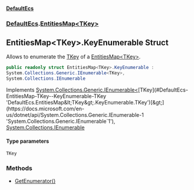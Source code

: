 #### [DefaultEcs](./index.md 'index')
### [DefaultEcs](./DefaultEcs.md 'DefaultEcs').[EntitiesMap&lt;TKey&gt;](./DefaultEcs-EntitiesMap-TKey-.md 'DefaultEcs.EntitiesMap&lt;TKey&gt;')
## EntitiesMap&lt;TKey&gt;.KeyEnumerable Struct
Allows to enumerate the [TKey](#DefaultEcs-EntitiesMap-TKey--KeyEnumerable-TKey 'DefaultEcs.EntitiesMap&lt;TKey&gt;.KeyEnumerable.TKey') of a [EntitiesMap&lt;TKey&gt;](./DefaultEcs-EntitiesMap-TKey-.md 'DefaultEcs.EntitiesMap&lt;TKey&gt;').  
```csharp
public readonly struct EntitiesMap<TKey>.KeyEnumerable :
System.Collections.Generic.IEnumerable<TKey>,
System.Collections.IEnumerable
```
Implements [System.Collections.Generic.IEnumerable&lt;](https://docs.microsoft.com/en-us/dotnet/api/System.Collections.Generic.IEnumerable-1 'System.Collections.Generic.IEnumerable`1')[TKey](#DefaultEcs-EntitiesMap-TKey--KeyEnumerable-TKey 'DefaultEcs.EntitiesMap&lt;TKey&gt;.KeyEnumerable.TKey')[&gt;](https://docs.microsoft.com/en-us/dotnet/api/System.Collections.Generic.IEnumerable-1 'System.Collections.Generic.IEnumerable`1'), [System.Collections.IEnumerable](https://docs.microsoft.com/en-us/dotnet/api/System.Collections.IEnumerable 'System.Collections.IEnumerable')  
#### Type parameters
<a name='DefaultEcs-EntitiesMap-TKey--KeyEnumerable-TKey'></a>
`TKey`  
  
### Methods
- [GetEnumerator()](./DefaultEcs-EntitiesMap-TKey--KeyEnumerable-GetEnumerator().md 'DefaultEcs.EntitiesMap&lt;TKey&gt;.KeyEnumerable.GetEnumerator()')
